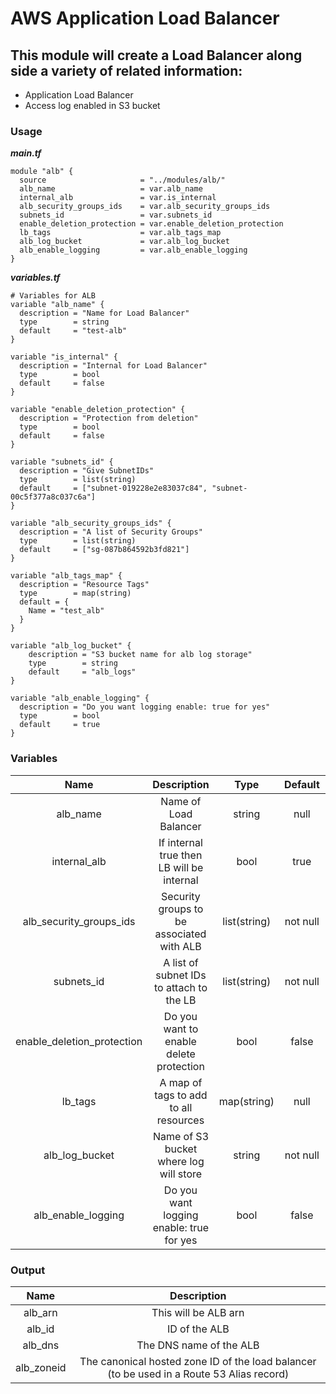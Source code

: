 # AWS Application Load Balancer

## This module will create a Load Balancer along side a variety of related information:
 - Application Load Balancer 
 - Access log enabled in S3 bucket

### Usage
***main.tf***
```hcl
module "alb" {
  source                     = "../modules/alb/"
  alb_name                   = var.alb_name
  internal_alb               = var.is_internal
  alb_security_groups_ids    = var.alb_security_groups_ids
  subnets_id                 = var.subnets_id
  enable_deletion_protection = var.enable_deletion_protection
  lb_tags                    = var.alb_tags_map
  alb_log_bucket             = var.alb_log_bucket
  alb_enable_logging         = var.alb_enable_logging 
}
```

***variables.tf***
```hcl
# Variables for ALB
variable "alb_name" {
  description = "Name for Load Balancer"
  type        = string
  default     = "test-alb"
}

variable "is_internal" {
  description = "Internal for Load Balancer"
  type        = bool
  default     = false
}

variable "enable_deletion_protection" {
  description = "Protection from deletion"
  type        = bool
  default     = false
}

variable "subnets_id" {
  description = "Give SubnetIDs"
  type        = list(string)
  default     = ["subnet-019228e2e83037c84", "subnet-00c5f377a8c037c6a"]
}

variable "alb_security_groups_ids" {
  description = "A list of Security Groups"
  type        = list(string)
  default     = ["sg-087b864592b3fd821"]
}

variable "alb_tags_map" {
  description = "Resource Tags"
  type        = map(string)
  default = {
    Name = "test_alb"
  }
}

variable "alb_log_bucket" {
    description = "S3 bucket name for alb log storage"
    type        = string
    default     = "alb_logs"
}

variable "alb_enable_logging" {
  description = "Do you want logging enable: true for yes"
  type        = bool
  default     = true
}
```

### Variables


| Name  |  Description  | Type | Default | Required |
| :-------------:  | :-------------: | :-------------: |  :-----------:  | :-------------: | 
| alb_name  |  Name of Load Balancer  | string  | null  | yes  | 
| internal_alb  | If internal true then LB will be internal  |  bool  | true  | yes  |
| alb_security_groups_ids  |  Security groups to be associated with ALB  | list(string)  | not null  | yes  |
| subnets_id  |  A list of subnet IDs to attach to the LB  |  list(string)  | not null  | yes  | 
| enable_deletion_protection  |  Do you want to enable delete protection  | bool  |  false  | yes  |
| lb_tags  |  A map of tags to add to all resources  |  map(string)  | null  | yes  |
| alb_log_bucket  |  Name of S3 bucket where log will store  | string | not null  | yes  |
| alb_enable_logging  |  Do you want logging enable: true for yes  |  bool  | false  | yes  |


### Output


| Name | Description |
| :-----: | :-----------: |
| alb_arn | This will be ALB arn |
| alb_id | ID of the ALB |
| alb_dns | The DNS name of the ALB |
| alb_zoneid | The canonical hosted zone ID of the load balancer (to be used in a Route 53 Alias record) |

